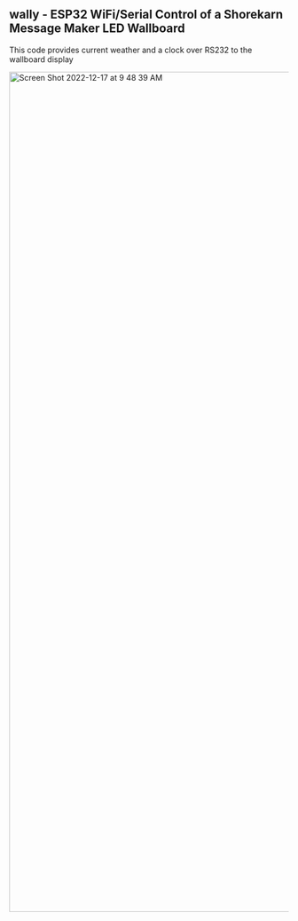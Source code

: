 ## wally - ESP32 WiFi/Serial Control of a Shorekarn Message Maker LED Wallboard

This code provides current weather and a clock over RS232 to the wallboard display

<img width="1515" alt="Screen Shot 2022-12-17 at 9 48 39 AM" src="https://user-images.githubusercontent.com/66791904/208247622-8f06dd40-4752-423a-a5da-bf6840bb193b.png">
